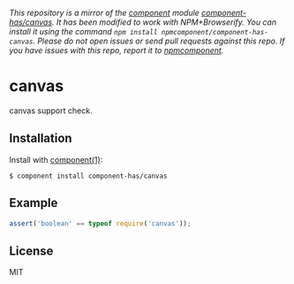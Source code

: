 *This repository is a mirror of the [component](http://component.io) module [component-has/canvas](http://github.com/component-has/canvas). It has been modified to work with NPM+Browserify. You can install it using the command `npm install npmcomponent/component-has-canvas`. Please do not open issues or send pull requests against this repo. If you have issues with this repo, report it to [npmcomponent](https://github.com/airportyh/npmcomponent).*

# canvas

  canvas support check.

## Installation

  Install with [component(1)](http://component.io):

    $ component install component-has/canvas

## Example

```js
assert('boolean' == typeof require('canvas'));
```

## License

  MIT
